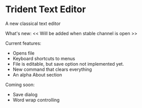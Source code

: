 # Trident Text Editor
A new classical text editor

What's new:
 << Will be added when stable channel is open >>

Current features:
 * Opens file
 * Keyboard shortcuts to menus
 * File is editable, but save option not implemented yet.
 * New command that clears everything
 * An alpha About section

Coming soon:
 * Save dialog
 * Word wrap controlling
